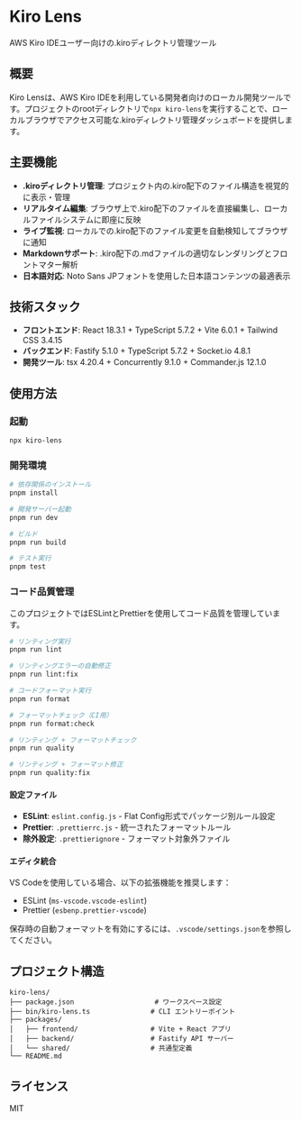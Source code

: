 # Kiro Lens

AWS Kiro IDEユーザー向けの.kiroディレクトリ管理ツール

## 概要

Kiro Lensは、AWS Kiro IDEを利用している開発者向けのローカル開発ツールです。プロジェクトのrootディレクトリで`npx kiro-lens`を実行することで、ローカルブラウザでアクセス可能な.kiroディレクトリ管理ダッシュボードを提供します。

## 主要機能

- **.kiroディレクトリ管理**: プロジェクト内の.kiro配下のファイル構造を視覚的に表示・管理
- **リアルタイム編集**: ブラウザ上で.kiro配下のファイルを直接編集し、ローカルファイルシステムに即座に反映
- **ライブ監視**: ローカルでの.kiro配下のファイル変更を自動検知してブラウザに通知
- **Markdownサポート**: .kiro配下の.mdファイルの適切なレンダリングとフロントマター解析
- **日本語対応**: Noto Sans JPフォントを使用した日本語コンテンツの最適表示

## 技術スタック

- **フロントエンド**: React 18.3.1 + TypeScript 5.7.2 + Vite 6.0.1 + Tailwind CSS 3.4.15
- **バックエンド**: Fastify 5.1.0 + TypeScript 5.7.2 + Socket.io 4.8.1
- **開発ツール**: tsx 4.20.4 + Concurrently 9.1.0 + Commander.js 12.1.0

## 使用方法

### 起動

```bash
npx kiro-lens
```

### 開発環境

```bash
# 依存関係のインストール
pnpm install

# 開発サーバー起動
pnpm run dev

# ビルド
pnpm run build

# テスト実行
pnpm test
```

### コード品質管理

このプロジェクトではESLintとPrettierを使用してコード品質を管理しています。

```bash
# リンティング実行
pnpm run lint

# リンティングエラーの自動修正
pnpm run lint:fix

# コードフォーマット実行
pnpm run format

# フォーマットチェック（CI用）
pnpm run format:check

# リンティング + フォーマットチェック
pnpm run quality

# リンティング + フォーマット修正
pnpm run quality:fix
```

#### 設定ファイル

- **ESLint**: `eslint.config.js` - Flat Config形式でパッケージ別ルール設定
- **Prettier**: `.prettierrc.js` - 統一されたフォーマットルール
- **除外設定**: `.prettierignore` - フォーマット対象外ファイル

#### エディタ統合

VS Codeを使用している場合、以下の拡張機能を推奨します：

- ESLint (`ms-vscode.vscode-eslint`)
- Prettier (`esbenp.prettier-vscode`)

保存時の自動フォーマットを有効にするには、`.vscode/settings.json`を参照してください。

## プロジェクト構造

```
kiro-lens/
├── package.json                    # ワークスペース設定
├── bin/kiro-lens.ts               # CLI エントリーポイント
├── packages/
│   ├── frontend/                  # Vite + React アプリ
│   ├── backend/                   # Fastify API サーバー
│   └── shared/                    # 共通型定義
└── README.md
```

## ライセンス

MIT
